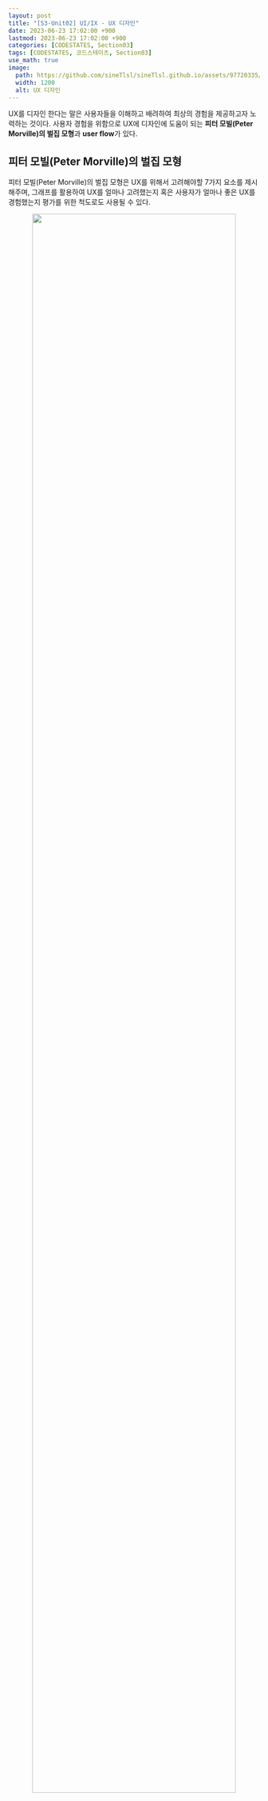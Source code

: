 ```yaml
---
layout: post
title: "[S3-Unit02] UI/IX - UX 디자인"
date: 2023-06-23 17:02:00 +900
lastmod: 2023-06-23 17:02:00 +900
categories: [CODESTATES, Section03]
tags: [CODESTATES, 코드스테이츠, Section03]
use_math: true
image: 
  path: https://github.com/sineTlsl/sineTlsl.github.io/assets/97720335/e4d44fa4-a4ed-4b1b-84b1-579785269e72
  width: 1200
  alt: UX 디자인
---
```


UX를 디자인 한다는 말은 사용자들을 이해하고 배려하여 최상의 경험을 제공하고자 노력하는 것이다. 사용자 경험을 위함으로 UX에 디자인에 도움이 되는 **피터 모빌(Peter Morville)의 벌집 모형**과 **user flow**가 있다.

## 피터 모빌(Peter Morville)의 벌집 모형

피터 모빌(Peter Morville)의 벌집 모형은 UX를 위해서 고려해야할 7가지 요소를 제시해주며, 그래프를 활용하여 UX를 얼마나 고려했는지 혹은 사용자가 얼마나 좋은 UX를 경험했는지 평가를 위한 척도로도 사용될 수 있다.

<center>
  <img src="https://github.com/sineTlsl/sineTlsl.github.io/assets/97720335/373f4015-69c4-4ed7-9dae-b37d0f18712a" width="90%" />
</center>

### 1. 유용성(Useful) : 사용 가능한가?
>`유용성` 은 제품이나 서비스가 목적에 맞으며, 사용 가능한 기능을 제공하고 있는 가에 관한 요소다.

ex) 계산기라면 계산이 틀리지 않고 결과값이 나오는가? 계산기 목적에 맞는 기능을 제공하는가?

<br>

### 2. 사용성(Usable) : 사용하기 쉬운가?
> `사용성` 은 제품의 본연의 기능을 제공하는 것을 넘어서 사용하기 쉬운가에 관한 요소다. 

- 기능이 아무리 잘 작동하더라도 사용자가 사용하기 어렵다면 좋은 UX를 제공하기 어렵다.
- 단순하면서 직관적이고 사용하기 쉬운 제품이나 서비스를 제작해야 한다.
- 사용성은 UI 디자인 패턴과 연관이 깊다.
- 자주 사용되는 패턴들은 사용자들에게도 친숙하게 다가와 사용성을 높일 수 있다.

<br>

### 3. 매력성(Desirable) : 매력적인가?
> `매력성` 은 말 그대로 제품이 사용자들에게 매력적인가에 대한 요소다.

ex) 애플의 제품은 대중들에게 많은 지지를 받으며, 디자인의 선두 주자라고 할 수 있다.

<br>

### 4. 신뢰성(Credible) : 신뢰할 수 있는가?
> `신뢰성` 은 사용자가 제품이나 서비스를 믿고 사용할 수 있는가에 관한 요소다.

ex) **이케아** - [[기사] "이케아는 어떻게 소비자의 신뢰를 받는 브랜드가 됐을까?"](https://www.brandbrief.co.kr/news/articleView.html?idxno=4573) 

<br>

### 5. 접근성(Accessible) : 접근하기 쉬운가?
> `접근성` 은 나이, 성별, 장애 여부를 떠나서 누구든지 제품이나 서비스에 접근할 수 있는가에 관한 요소다.

**예시**
- 시력이 좋지 않은 고연령자 사용자들을 위한 글자 키우기나 돋보기 기능
- 시각 장애인을 위한 음성 안내 기능

<br>

### 6. 검색 가능성(Findble) : 찾기 쉬운가?
> `검색 가능성` 은 사용자가 원하는 기능이나 정보를 쉽게 찾을 수 있는가에 관한 요소다.

ex) 웹 사이트의 경우, 사용자가 특정 페이지에 접근하려고 할 때 찾기 힘들다면 좋은 UX가 아니다. 이럴 때는 내비게이션 바, 정보 검색을 기능을 넣어 콘텐츠를 직관적으로 배치하는 것이 좋다.

<br>

### 7. 가치성(Valuable) : 가치를 제공하는가?
> `가치성` 은 위에서 언급된 모든 요소들을 총합하여 고객에게 가치를 제공하고 있는가에 관한 요소다.

- 사용자 마다 가치 판단기준은 다 다르므로, 사용자가 접근성을 전혀 중요하게 생각하지 않는다면 가치를 제공하지 못한다.
- 가능한 모든 요소를 고르게 고려하고, 제품 사용자들이 공통적으로 중요하게 생각하는 요소에 집중하는 것도 UX를 효율적으로 개선하는 전략이 될 수 있다.

<br>

### 그래프
그래프는 평가하기 위한 척도로 사용될 수 있으며 후에 UX를 개선하고자 할 때, 사용자 설문 조사를 통해 개선점을 찾아낼 수도 있다.

<center>
  <img src="https://github.com/sineTlsl/sineTlsl.github.io/assets/97720335/9d3136a6-61ed-44ab-9ef7-c0bd65bc6dfb" width="90%" />
</center>

<br>

## User Flow
사용자 흐름(User Flose)은 사용자가 제품에 진입한 시점을 시작으로 취할 수 있는 모든 행동을 뜻하며, 보통 아래 이미지처럼 다이어그램을 그려서 정리한다.

<center>
  <img src="https://github.com/sineTlsl/sineTlsl.github.io/assets/97720335/ace35258-ea82-4dd6-8e64-c7b5647e367f" width="90%" />
</center>

### 다이어그램 작성법
사용자 흐름을 다이어그램으로 작성할 때, 기본적으로 세 가지 요소를 사용한다.

<center>
  <img src="https://github.com/sineTlsl/sineTlsl.github.io/assets/97720335/5de44033-f1bd-4610-831c-bc2fff857b4f" width="90%" />
</center>

1. **직사각형** : 사용자가 보게 될 화면
2. **다이아몬드** : 사용자가 취하게 될 행동
3. **화살표** : 직사각형(화면)과 다이아몬드(행동)을 연결시켜주는 화살표

이 외의 요소를 필요에 따라 추가하여 사용해도 좋지만, 이 세 가지 요소는 거의 필수적으로 사용하게 된다.

### 다이어그램을 그리면 좋은 이유
사용자 흐름 다이어그램을 그려보면 다음과 같은 장점이 있다.

1. 사용자 흐름 상 **어색하거나 매끄럽지 않은 부분을 발견**하여 수정할 수 있음
2. **있으면 좋은 기능**을 발견하여 추가하거나 **없어도 상관 없는 기능**을 발견하고 삭제할 수 있음

User flow 다이어그램을 그리면서 사용자 흐름을 빈틈 없이, 보다 더 편리하게 다듬어 나가는 과정을 거치면 UX를 개선할 수 있다. 필수로 그려야하는 것은 아니지만, 좋은 UX를 디자인하고 싶다면 기획 단계에서 한번 쯤은 그려보는 것이 좋다.

### 다이어그램 도구
User Flow 다이어그램을 편리하게 그릴 수 있는 도구들이다.
- [Miro](https://miro.com/ko/)
- [FigJam](https://www.figma.com/figjam/)

<br>

**Reference**

[CODESTATES (SEB_FE_43)](https://www.codestates.com/)
